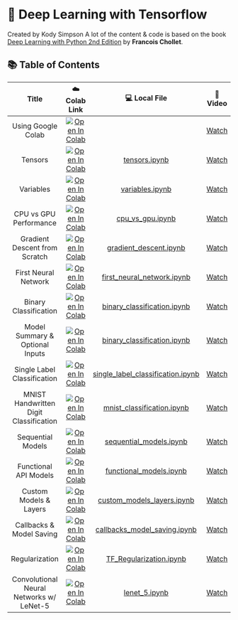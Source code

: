 # 🧠 Deep Learning with Tensorflow

Created by Kody Simpson
A lot of the content & code is based on the book [Deep Learning with Python 2nd Edition](https://www.manning.com/books/deep-learning-with-python-second-edition) by **Francois Chollet**.

## 📚 Table of Contents

<div align="center">

|        Title         |                                                    ☁️ Colab Link                                                     | 💻 Local File | 🎥 Video |
|:-------------------:|:------------------------------------------------------------------------------------------------------------------:|:-------------:|:--------:|
| Using Google Colab  | [![Open In Colab](https://colab.research.google.com/assets/colab-badge.svg)](https://colab.research.google.com/)    |               | [Watch](https://youtu.be/TLpHkBDYCdc) |
| Tensors            | [![Open In Colab](https://colab.research.google.com/assets/colab-badge.svg)](https://colab.research.google.com/github/KodySimpson/deeplearning-tensorflow/blob/master/notebooks/tensors.ipynb)    | [tensors.ipynb](notebooks/tensors.ipynb) | [Watch](https://youtu.be/XX1RY5kkhH8) |
| Variables          | [![Open In Colab](https://colab.research.google.com/assets/colab-badge.svg)](https://colab.research.google.com/github/KodySimpson/deeplearning-tensorflow/blob/master/notebooks/variables.ipynb)    | [variables.ipynb](notebooks/variables.ipynb) | [Watch](https://youtu.be/svcdYdmFst0) |
| CPU vs GPU Performance | [![Open In Colab](https://colab.research.google.com/assets/colab-badge.svg)](https://colab.research.google.com/github/KodySimpson/deeplearning-tensorflow/blob/master/notebooks/gpu_vs_cpu.ipynb)    | [cpu_vs_gpu.ipynb](notebooks/gpu_vs_cpu.ipynb) | [Watch](https://www.youtube.com/watch?v=NVJXjQL6NLA) |
| Gradient Descent from Scratch | [![Open In Colab](https://colab.research.google.com/assets/colab-badge.svg)](https://colab.research.google.com/github/KodySimpson/deeplearning-tensorflow/blob/master/notebooks/gradient_descent.ipynb)    | [gradient_descent.ipynb](notebooks/gradient_descent.ipynb) | [Watch](https://www.youtube.com/watch?v=PbUtxQFcXyQ) |
| First Neural Network | [![Open In Colab](https://colab.research.google.com/assets/colab-badge.svg)](https://colab.research.google.com/github/KodySimpson/deeplearning-tensorflow/blob/master/notebooks/first_neural_network.ipynb)    | [first_neural_network.ipynb](notebooks/first_neural_network.ipynb) | [Watch](https://www.youtube.com/watch?v=MZk7ZMd6f3M) |
| Binary Classification | [![Open In Colab](https://colab.research.google.com/assets/colab-badge.svg)](https://colab.research.google.com/github/KodySimpson/deeplearning-tensorflow/blob/master/notebooks/binary_classification.ipynb)    | [binary_classification.ipynb](notebooks/binary_classification.ipynb) | [Watch](https://www.youtube.com/watch?v=daq_UBfxRao) |
| Model Summary & Optional Inputs | [![Open In Colab](https://colab.research.google.com/assets/colab-badge.svg)](https://colab.research.google.com/github/KodySimpson/deeplearning-tensorflow/blob/master/notebooks/binary_classification.ipynb)    | [binary_classification.ipynb](notebooks/binary_classification.ipynb) | [Watch](https://www.youtube.com/watch?v=jIrM7xb0h7U) |
| Single Label Classification | [![Open In Colab](https://colab.research.google.com/assets/colab-badge.svg)](https://colab.research.google.com/github/KodySimpson/deeplearning-tensorflow/blob/master/notebooks/single_label_classification.ipynb)    | [single_label_classification.ipynb](notebooks/single_label_classification.ipynb) | [Watch](https://www.youtube.com/watch?v=Ortz9_q-XWk) |
| MNIST Handwritten Digit Classification | [![Open In Colab](https://colab.research.google.com/assets/colab-badge.svg)](https://colab.research.google.com/github/KodySimpson/deeplearning-tensorflow/blob/master/notebooks/mnist_classification.ipynb)    | [mnist_classification.ipynb](notebooks/mnist_classification.ipynb) | [Watch](https://www.youtube.com/watch?v=OCU7-5LdPhY) |
| Sequential Models | [![Open In Colab](https://colab.research.google.com/assets/colab-badge.svg)](https://colab.research.google.com/github/KodySimpson/deeplearning-tensorflow/blob/master/notebooks/sequential_models.ipynb)    | [sequential_models.ipynb](notebooks/sequential_models.ipynb) | [Watch](https://www.youtube.com/watch?v=OCU7-5LdPhY) |
| Functional API Models | [![Open In Colab](https://colab.research.google.com/assets/colab-badge.svg)](https://colab.research.google.com/github/KodySimpson/deeplearning-tensorflow/blob/master/notebooks/functional_models.ipynb)    | [functional_models.ipynb](notebooks/functional_models.ipynb) | [Watch](https://www.youtube.com/watch?v=OCU7-5LdPhY) |
| Custom Models & Layers | [![Open In Colab](https://colab.research.google.com/assets/colab-badge.svg)](https://colab.research.google.com/github/KodySimpson/deeplearning-tensorflow/blob/master/notebooks/custom_models_layers.ipynb)    | [custom_models_layers.ipynb](notebooks/custom_models_layers.ipynb) | [Watch](https://www.youtube.com/watch?v=OCU7-5LdPhY) |
| Callbacks & Model Saving | [![Open In Colab](https://colab.research.google.com/assets/colab-badge.svg)](https://colab.research.google.com/github/KodySimpson/deeplearning-tensorflow/blob/master/notebooks/callbacks_model_saving.ipynb)    | [callbacks_model_saving.ipynb](notebooks/callbacks_model_saving.ipynb) | [Watch](https://www.youtube.com/watch?v=OCU7-5LdPhY) |
| Regularization | [![Open In Colab](https://colab.research.google.com/assets/colab-badge.svg)](https://colab.research.google.com/github/KodySimpson/deeplearning-tensorflow/blob/master/notebooks/TF_Regularization.ipynb)    | [TF_Regularization.ipynb](notebooks/TF_Regularization.ipynb) | [Watch](https://www.youtube.com/watch?v=OCU7-5LdPhY) |
| Convolutional Neural Networks w/ LeNet-5 | [![Open In Colab](https://colab.research.google.com/assets/colab-badge.svg)](https://colab.research.google.com/github/KodySimpson/deeplearning-tensorflow/blob/master/notebooks/lenet_5.ipynb)    | [lenet_5.ipynb](notebooks/lenet_5.ipynb) | [Watch](https://www.youtube.com/watch?v=OCU7-5LdPhY) |
